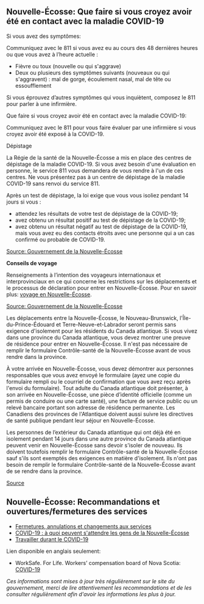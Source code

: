 ## Nouvelle-Écosse: Que faire si vous croyez avoir été en contact avec la maladie COVID-19

Si vous avez des symptômes:

Communiquez avec le 811 si vous avez eu au cours des 48 dernières heures ou que vous avez à l’heure actuelle :

- Fièvre ou toux (nouvelle ou qui s'aggrave)
- Deux ou plusieurs des symptômes suivants (nouveaux ou qui s'aggravent) : mal de gorge, écoulement nasal, mal de tête ou essoufflement

Si vous éprouvez d’autres symptômes qui vous inquiètent, composez le 811 pour parler à une infirmière.

Que faire si vous croyez avoir été en contact avec la maladie COVID-19:

Communiquez avec le 811 pour vous faire évaluer par une infirmière si vous croyez avoir été exposé à la COVID-19.

Dépistage

La Régie de la santé de la Nouvelle-Écosse a mis en place des centres de dépistage de la maladie COVID-19. Si vous avez besoin d'une évaluation en personne, le service 811 vous demandera de vous rendre à l'un de ces centres. Ne vous présentez pas à un centre de dépistage de la maladie COVID-19 sans renvoi du service 811.

Après un test de dépistage, la loi exige que vous vous isoliez pendant 14 jours si vous :

- attendez les résultats de votre test de dépistage de la COVID-19;
- avez obtenu un résultat positif au test de dépistage de la COVID-19;
- avez obtenu un résultat négatif au test de dépistage de la COVID-19, mais vous avez eu des contacts étroits avec une personne qui a un cas confirmé ou probable de COVID-19.

[Source: Gouvernement de la Nouvelle-Écosse](https://novascotia.ca/coronavirus/symptoms-and-testing/fr/)

**Conseils de voyage**

Renseignements à l’intention des voyageurs internationaux et interprovinciaux en ce qui concerne les restrictions sur les déplacements et le processus de déclaration pour entrer en Nouvelle-Écosse. Pour en savoir plus: [voyage en Nouvelle-Écosse](https://novascotia.ca/coronavirus/travel/fr/).

[Source: Gouvernement de la Nouvelle-Écosse](https://novascotia.ca/coronavirus/restrictions-and-guidance/fr/)

Les déplacements entre la Nouvelle-Écosse, le Nouveau-Brunswick, l'Île-du-Prince-Édouard et Terre-Neuve-et-Labrador seront permis sans exigence d'isolement pour les résidents du Canada atlantique. Si vous vivez dans une province du Canada atlantique, vous devez montrer une preuve de résidence pour entrer en Nouvelle-Écosse. Il n'est pas nécessaire de remplir le formulaire Contrôle-santé de la Nouvelle-Écosse avant de vous rendre dans la province.

À votre arrivée en Nouvelle-Écosse, vous devez démontrer aux personnes responsables que vous avez envoyé le formulaire (ayez une copie du formulaire rempli ou le courriel de confirmation que vous avez reçu après l'envoi du formulaire). Tout adulte du Canada atlantique doit présenter, à son arrivée en Nouvelle-Écosse, une pièce d’identité officielle (comme un permis de conduire ou une carte santé), une facture de service public ou un relevé bancaire portant son adresse de résidence permanente. Les Canadiens des provinces de l'Atlantique doivent aussi suivre les directives de santé publique pendant leur séjour en Nouvelle-Écosse.

Les personnes de l’extérieur du Canada atlantique qui ont déjà été en isolement pendant 14 jours dans une autre province du Canada atlantique peuvent venir en Nouvelle-Écosse sans devoir s'isoler de nouveau. Ils doivent toutefois remplir le formulaire Contrôle-santé de la Nouvelle-Écosse sauf s'ils sont exemptés des exigences en matière d'isolement. Ils n'ont pas besoin de remplir le formulaire Contrôle-santé de la Nouvelle-Écosse avant de se rendre dans la province.

[Source](https://novascotia.ca/coronavirus/travel/fr/)

## Nouvelle-Écosse: Recommandations et ouvertures/fermetures des services

- [Fermetures, annulations et changements aux services](https://novascotia.ca/closures-cancellations-and-service-changes/fr/)
- [COVID-19 : à quoi peuvent s'attendre les gens de la Nouvelle-Écosse](https://novascotia.ca/coronavirus/what-it-means-for-nova-scotians/fr/)
- [Travailler durant le COVID-19](https://novascotia.ca/coronavirus/working-during-covid-19/fr/)

Lien disponible en anglais seulement:

- WorkSafe. For Life. Workers’ compensation board of Nova Scotia: [COVID-19](http://www.worksafeforlife.ca/covid19)

_Ces informations sont mises à jour très régulièrement sur le site du gouvernement, merci de lire attentivement les recommandations et de les consulter régulièrement afin d'avoir les informations les plus à jour._
